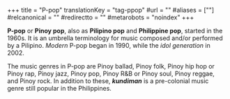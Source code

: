 +++
title = "P-pop"
translationKey = "tag-ppop"
#url = ""
#aliases = [""]
#relcanonical = ""
#redirectto = ""
#metarobots = "noindex"
+++

**P-pop** or **Pinoy pop**, also as **Pilipino pop** and **Philippine pop**, started in the 1960s. It is an umbrella terminology for music composed and/or performed by a Pilipino. *Modern* P-pop began in 1990, while the *idol generation* in 2002.

The music genres in P-pop are Pinoy ballad, Pinoy folk, Pinoy hip hop or Pinoy rap, Pinoy jazz, Pinoy pop, Pinoy R&B or Pinoy soul, Pinoy reggae, and Pinoy rock. In addition to these, ***kundiman*** is a pre-colonial music genre still popular in the Philippines.
